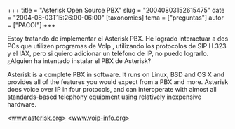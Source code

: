 +++
title = "Asterisk Open Source PBX"
slug = "20040803152615475"
date = "2004-08-03T15:26:00-06:00"
[taxonomies]
tema = ["preguntas"]
autor = ["PACOI"]
+++

Estoy tratando de implementar el Asterisk PBX. He logrado interactuar a
dos PCs que utilizen programas de VoIp , utilizando los protocolos de
SIP H.323 y el IAX, pero si quiero adicionar un teléfono de IP, no puedo
lograrlo. ¿Alguien ha intentado instalar el PBX de Asterisk?

<!-- more -->
Asterisk is a complete PBX in software. It runs on Linux, BSD and OS X
and provides all of the features you would expect from a PBX and more.
Asterisk does voice over IP in four protocols, and can interoperate with
almost all standards-based telephony equipment using relatively
inexpensive hardware.

<www.asterisk.org> <www.voip-info.org>
